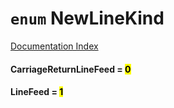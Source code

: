 # `enum` NewLineKind

[Documentation Index](../README.md)

#### CarriageReturnLineFeed = <mark>0</mark>



#### LineFeed = <mark>1</mark>



